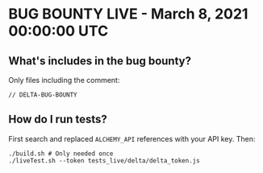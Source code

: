 # BUG BOUNTY LIVE - March 8, 2021 00:00:00 UTC

## What's includes in the bug bounty?

Only files including the comment:

```
// DELTA-BUG-BOUNTY
```

## How do I run tests?

First search and replaced `ALCHEMY_API` references with your API key.
Then:

```
./build.sh # Only needed once
./liveTest.sh --token tests_live/delta/delta_token.js
```
